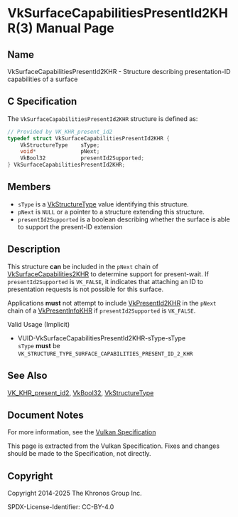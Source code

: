 # VkSurfaceCapabilitiesPresentId2KHR(3) Manual Page

## Name

VkSurfaceCapabilitiesPresentId2KHR - Structure describing presentation-ID capabilities of a surface



## [](#_c_specification)C Specification

The `VkSurfaceCapabilitiesPresentId2KHR` structure is defined as:

```c++
// Provided by VK_KHR_present_id2
typedef struct VkSurfaceCapabilitiesPresentId2KHR {
    VkStructureType    sType;
    void*              pNext;
    VkBool32           presentId2Supported;
} VkSurfaceCapabilitiesPresentId2KHR;
```

## [](#_members)Members

- `sType` is a [VkStructureType](https://registry.khronos.org/vulkan/specs/latest/man/html/VkStructureType.html) value identifying this structure.
- `pNext` is `NULL` or a pointer to a structure extending this structure.
- `presentId2Supported` is a boolean describing whether the surface is able to support the present-ID extension

## [](#_description)Description

This structure **can** be included in the `pNext` chain of [VkSurfaceCapabilities2KHR](https://registry.khronos.org/vulkan/specs/latest/man/html/VkSurfaceCapabilities2KHR.html) to determine support for present-wait. If `presentId2Supported` is `VK_FALSE`, it indicates that attaching an ID to presentation requests is not possible for this surface.

Applications **must** not attempt to include [VkPresentId2KHR](https://registry.khronos.org/vulkan/specs/latest/man/html/VkPresentId2KHR.html) in the `pNext` chain of a [VkPresentInfoKHR](https://registry.khronos.org/vulkan/specs/latest/man/html/VkPresentInfoKHR.html) if `presentId2Supported` is `VK_FALSE`.

Valid Usage (Implicit)

- [](#VUID-VkSurfaceCapabilitiesPresentId2KHR-sType-sType)VUID-VkSurfaceCapabilitiesPresentId2KHR-sType-sType  
  `sType` **must** be `VK_STRUCTURE_TYPE_SURFACE_CAPABILITIES_PRESENT_ID_2_KHR`

## [](#_see_also)See Also

[VK\_KHR\_present\_id2](https://registry.khronos.org/vulkan/specs/latest/man/html/VK_KHR_present_id2.html), [VkBool32](https://registry.khronos.org/vulkan/specs/latest/man/html/VkBool32.html), [VkStructureType](https://registry.khronos.org/vulkan/specs/latest/man/html/VkStructureType.html)

## [](#_document_notes)Document Notes

For more information, see the [Vulkan Specification](https://registry.khronos.org/vulkan/specs/latest/html/vkspec.html#VkSurfaceCapabilitiesPresentId2KHR)

This page is extracted from the Vulkan Specification. Fixes and changes should be made to the Specification, not directly.

## [](#_copyright)Copyright

Copyright 2014-2025 The Khronos Group Inc.

SPDX-License-Identifier: CC-BY-4.0